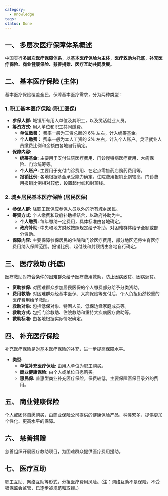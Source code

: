 ```yaml
---
category:
  - Knowledge
tags: 
status: Done
---
```

## 一、 多层次医疗保障体系概述

中国实行**多层次医疗保障体系**，以**基本医疗保险为主体**，**医疗救助为托底**，**补充医疗保险、商业健康保险、慈善捐赠、医疗互助共同发展**。

## 二、 基本医疗保险 (主体)

基本医疗保险覆盖全民，保障基本医疗需求，分为两种类型：

### 1. 职工基本医疗保险 (职工医保)

*   **参保人群:** 城镇所有用人单位及其职工，以及灵活就业人员。
*   **筹资方式:** 用人单位和职工共同缴费。
    *   **单位缴费：** 费率一般为工资总额的 6% 左右，计入统筹基金。
    *   **个人缴费：** 费率一般为本人工资的 2% 左右，计入个人账户。灵活就业人员缴费比例和金额由各地自行确定。
*   **保障内容:**
    *   **统筹基金:** 主要用于支付住院医疗费用、门诊慢特病医疗费用、大病保险、门诊统筹等。
    *   **个人账户:** 主要用于支付门诊费用、在定点零售药店购药费用等。
    *   **报销比例:** 各地根据基金承受能力确定，住院费用报销比例较高，门诊费用报销比例相对较低，设置起付线和封顶线。

### 2. 城乡居民基本医疗保险 (居民医保)

*   **参保人群:** 除职工医保应参保人员以外的所有城乡居民。
*   **筹资方式:** 个人缴费和政府补助相结合，以政府补助为主。
    *   **个人缴费:** 每年缴纳一定费用，具体标准由各地确定。
    *   **政府补助:** 中央和地方财政按照规定给予补助，对困难群体给予全额或部分资助。
*   **保障内容:** 主要保障参保居民的住院和门诊医疗费用，部分地区还将生育医疗费用纳入保障范围。报销比例、起付线和封顶线由各地自行确定。

## 三、 医疗救助 (托底)

医疗救助对符合条件的困难群众给予医疗费用救助，防止因病致贫、因病返贫。

*   **资助参保:** 对困难群众参加居民医保的个人缴费部分给予分类资助。
*   **费用救助:** 对困难群众经基本医保、大病保险等支付后，个人负担仍然较重的医疗费用给予救助。
*   **救助对象:** 包括低保对象、特困人员、低保边缘家庭成员等。
*   **救助方式:** 包括门诊救助、住院救助和重特大疾病医疗救助等。
*   **救助标准:** 由各地根据实际情况确定。

## 四、 补充医疗保险

补充医疗保险是对基本医疗保险的补充，进一步提高保障水平。

*   **类型:**
    *   **单位补充医疗保险:** 由用人单位为职工购买。
    *   **商业健康保险:** 由个人或单位自愿购买。
    *   **惠民保:** 普惠型商业补充医疗保险，保费较低，主要保障医保目录外的费用。

## 五、 商业健康保险

个人或团体自愿购买，由商业保险公司提供的健康保险产品，种类繁多，提供更加个性化、更高水平的保障。

## 六、 慈善捐赠

慈善组织开展医疗救助项目，为困难群众提供医疗费用援助。

## 七、 医疗互助

职工互助、网络互助等形式，分担医疗费用风险。(注：网络互助不是保险，不受银保监会监管，已逐步被规范和取缔。)

